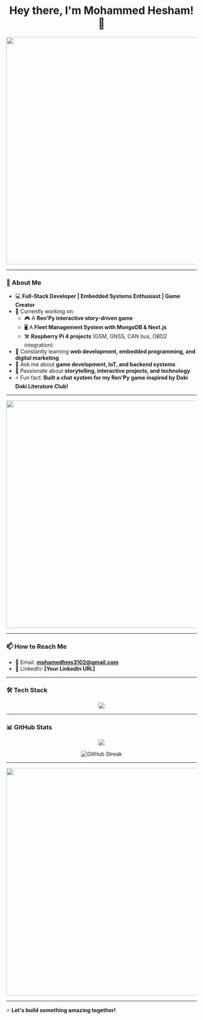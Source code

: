 <h1 align="center">Hey there, I'm Mohammed Hesham! 👋</h1>

<p align="center">
  <img src="https://media1.tenor.com/m/Vzm5ensIqMcAAAAC/anime-hyouka.gif" width="600px">
</p>

---

### 🚀 About Me
- 💻 **Full-Stack Developer | Embedded Systems Enthusiast | Game Creator**
- 🔭 Currently working on:
  - 🎮 A **Ren'Py interactive story-driven game**
  - 🖥️ A **Fleet Management System with MongoDB & Next.js**
  - 🛠️ **Raspberry Pi 4 projects** (GSM, GNSS, CAN bus, OBD2 integration)
- 🌱 Constantly learning **web development, embedded programming, and digital marketing**
- 💬 Ask me about **game development, IoT, and backend systems**
- 🎨 Passionate about **storytelling, interactive projects, and technology**
- ⚡ Fun fact: **Built a chat system for my Ren'Py game inspired by Doki Doki Literature Club!**
---
<p align="center">
  <img src="https://media1.tenor.com/m/4HrhpPGCpksAAAAd/anime.gif" width="600px">
</p>

---

### 📫 How to Reach Me
- 📧 Email: **mohamedhms3102@gmail.com**
- 💼 LinkedIn: **[Your LinkedIn URL]**

---

### 🛠 Tech Stack
<p align="center">
  <img src="https://skillicons.dev/icons?i=js,ts,react,nextjs,nodejs,express,mongodb,python,raspberrypi,git,github,figma" />
</p>

---

### 📊 GitHub Stats
<p align="center">
  <img src="https://github-readme-stats.vercel.app/api?username=Mohammed-HeshamMohammed&show_icons=true&theme=radical" />
</p>


<p align="center">
  <img 
    src="https://github-readme-streak-stats.herokuapp.com?user=Mohammed-HeshamMohammed&theme=radical&hide_border=true" 
    alt="GitHub Streak" 
  />
</p>

---

<p align="center">
  <img src="https://media1.tenor.com/m/M7-Ftr7tsz8AAAAd/dance.gif" width="600px">
</p>

---

⭐ **Let's build something amazing together!**
